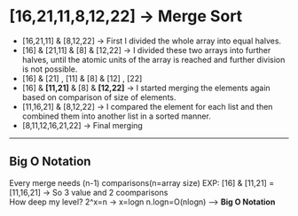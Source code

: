 # [16,21,11,8,12,22] -> Merge Sort  
- [16,21,11]  &  [8,12,22]  -> First I divided the whole array into equal halves.
- [16] & [21,11] & [8] & [12,22] -> I divided these two arrays into further halves, until the atomic units of the array is reached and further division is not possible.
- [16] & [21] , [11]  &  [8] & [12] , [22]
- [16] & **[11,21]**   &  [8]  &  **[12,22]** -> I started merging the elements again based on comparison of size of elements.
- [11,16,21] & [8,12,22] -> I compared the element for each list and then combined them into another list in a sorted manner.
- [8,11,12,16,21,22] -> Final merging
- -------------------------------------------------------------------------------------------------------------------------
##  Big O Notation  
Every merge needs (n-1) comparisons(n=array size) EXP: [16] & [11,21] = [11,16,21] -> So 3 value and 2 coomparisons   
How deep my level? 2^x=n -> x=logn 
n.logn=O(nlogn) --> **Big O Notation**
